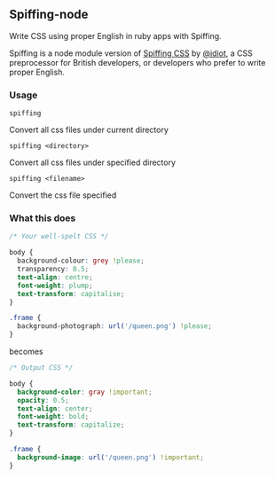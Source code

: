 ## Spiffing-node

Write CSS using proper English in ruby apps with Spiffing. 

Spiffing is a node module version of [Spiffing CSS](http://spiffingcss.com/) by [@idiot](https://twitter.com/idiot), a CSS preprocessor for British developers, or developers who prefer to write proper English.

### Usage

    spiffing

Convert all css files under current directory

    spiffing <directory>

Convert all css files under specified directory

    spiffing <filename>

Convert the css file specified

### What this does

```css
/* Your well-spelt CSS */

body {
  background-colour: grey !please;
  transparency: 0.5;
  text-align: centre;
  font-weight: plump;
  text-transform: capitalise;
}

.frame {
  background-photograph: url('/queen.png') !please;
}
```

becomes

```css
/* Output CSS */

body {
  background-color: gray !important;
  opacity: 0.5;
  text-align: center;
  font-weight: bold;
  text-transform: capitalize;
}

.frame {
  background-image: url('/queen.png') !important;
}
```